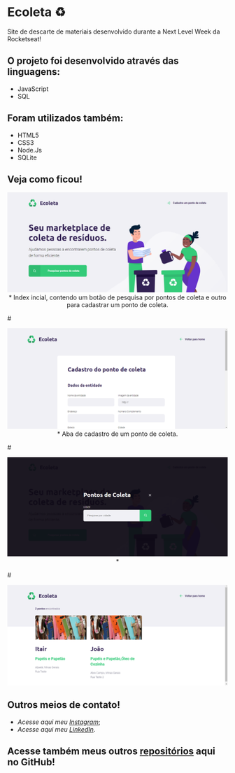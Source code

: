 # Ecoleta ♻️
 Site de descarte de materiais desenvolvido durante a Next Level Week da Rocketseat!

## O projeto foi desenvolvido através das linguagens: 
 * JavaScript
 * SQL
 
## Foram utilizados também:
 * HTML5
 * CSS3
 * Node.Js
 * SQLite

## Veja como ficou!

 <p align="center">
<img src="https://github.com/MatheusFranciscone/site-ecoleta/blob/master/images/print1.png">
 * Index incial, contendo um botão de pesquisa por pontos de coleta e outro para cadastrar um ponto de coleta.
</p>
#
 <p align="center">
<img src="https://github.com/MatheusFranciscone/site-ecoleta/blob/master/images/print2.png">
 * Aba de cadastro de um ponto de coleta.
</p>
#
 <p align="center">
<img src="https://github.com/MatheusFranciscone/site-ecoleta/blob/master/images/print3.png">
 *
</p>
#
 <p align="center">
<img src="https://github.com/MatheusFranciscone/site-ecoleta/blob/master/images/print4.png">
</p>

 
## Outros meios de contato!

 * _Acesse aqui meu_ [_Instagram_](https://www.instagram.com/_franciscone/);
 * _Acesse aqui meu_ [_LinkedIn_](https://www.linkedin.com/in/matheus-franciscone/).
 
## Acesse também meus outros [repositórios](https://github.com/MatheusFranciscone?tab=repositories) aqui no GitHub!

